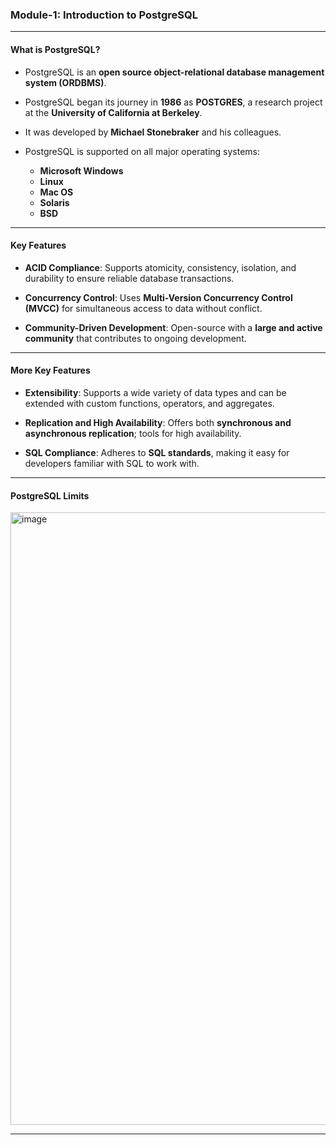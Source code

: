 ### **Module-1: Introduction to PostgreSQL**

---

#### **What is PostgreSQL?**

* PostgreSQL is an **open source object-relational database management system (ORDBMS)**.
* PostgreSQL began its journey in **1986** as **POSTGRES**, a research project at the **University of California at Berkeley**.
* It was developed by **Michael Stonebraker** and his colleagues.
* PostgreSQL is supported on all major operating systems:

  * **Microsoft Windows**
  * **Linux**
  * **Mac OS**
  * **Solaris**
  * **BSD**

---

#### **Key Features**

* **ACID Compliance**:
  Supports atomicity, consistency, isolation, and durability to ensure reliable database transactions.

* **Concurrency Control**:
  Uses **Multi-Version Concurrency Control (MVCC)** for simultaneous access to data without conflict.

* **Community-Driven Development**:
  Open-source with a **large and active community** that contributes to ongoing development.

---

#### **More Key Features**

* **Extensibility**:
  Supports a wide variety of data types and can be extended with custom functions, operators, and aggregates.

* **Replication and High Availability**:
  Offers both **synchronous and asynchronous replication**; tools for high availability.

* **SQL Compliance**:
  Adheres to **SQL standards**, making it easy for developers familiar with SQL to work with.

---

#### **PostgreSQL Limits**

<img width="2401" height="980" alt="image" src="https://github.com/user-attachments/assets/ca4e0736-de81-4013-946e-c9de1141a56f" />

---

